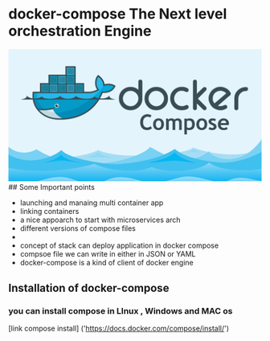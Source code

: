 # docker-compose The Next level orchestration Engine 
 
<img src="compose.png">
##  Some Important points 

<ul>
  <li> launching and manaing multi container app </li>
  <li> linking containers </li>
  <li> a nice appoarch to start with microservices arch </li>
  <li> different versions of compose files <li>
  <li> concept of stack can deploy application in docker compose </li>
  <li> compsoe file we can write in either in JSON or YAML </li>
  <li> docker-compose is a kind of client of docker engine </li>
 </ul>
 
 ## Installation of docker-compose  
 
 ### you can install compose in LInux , Windows and MAC os 

[link compose install] ('https://docs.docker.com/compose/install/')


 
 
